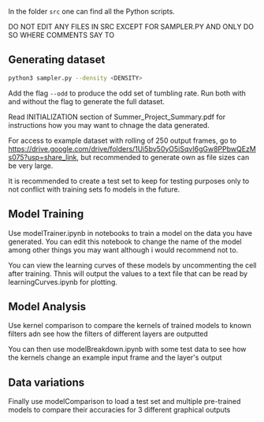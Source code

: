 In the folder `src` one can find all the Python scripts.

DO NOT EDIT ANY FILES IN SRC EXCEPT FOR SAMPLER.PY AND ONLY DO SO WHERE COMMENTS SAY TO

## Generating dataset

```bash
python3 sampler.py --density <DENSITY>
```

Add the flag `--odd` to produce the odd set of tumbling rate. Run both with and
without the flag to generate the full dataset.

Read INITIALIZATION section of Summer_Project_Summary.pdf for instructions how you may want to chnage the data generated.

For access to example dataset with rolling of 250 output frames, go to https://drive.google.com/drive/folders/1Ui5bv50yO5iSqvI6gGw8PPbwQEzMs075?usp=share_link, but recommended to generate own as file sizes can be very large.

It is recommended to create a test set to keep for testing purposes only to not conflict with training sets fo models in the future.

## Model Training

Use modelTrainer.ipynb in notebooks to train a model on the data you have generated. You can edit this notebook to change the name of the model among other things you may want although i would recommend not to.

You can view the learning curves of these models by uncommenting the cell after training. Thnis will output the values to a text file that can be read by learningCurves.ipynb for plotting.

## Model Analysis

Use kernel comparison to compare the kernels of trained models to known filters adn see how the filters of different layers are outputted

You can then use modelBreakdown.ipynb with some test data to see how the kernels change an example input frame and the layer's output

## Data variations

Finally use modelComparison to load a test set and multiple pre-trained models to compare their accuracies for 3 different graphical outputs
